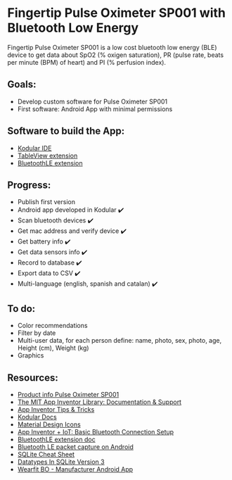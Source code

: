 Fingertip Pulse Oximeter SP001 with Bluetooth Low Energy
========================================================

Fingertip Pulse Oximeter SP001 is a low cost bluetooth low energy (BLE) device to get data about SpO2 (% oxigen saturation), PR (pulse rate, beats per minute (BPM) of heart) and PI (% perfusion index).


Goals:
-----
* Develop custom software for Pulse Oximeter SP001
* First software: Android App with minimal permissions


Software to build the App:
-------------------------
* [Kodular IDE](https://www.kodular.io/)
* [TableView extension](https://community.appybuilder.com/t/tableview-extension-v3/15122)
* [BluetoothLE extension](https://mit-cml.github.io/extensions/)


Progress:
--------
* Publish first version
* Android app developed in Kodular :heavy_check_mark:
* Scan bluetooth devices :heavy_check_mark:
* Get mac address and verify device :heavy_check_mark:
* Get battery info :heavy_check_mark:
* Get data sensors info :heavy_check_mark:
* Record to database :heavy_check_mark:
* Export data to CSV :heavy_check_mark:
* Multi-language (english, spanish and catalan) :heavy_check_mark:


To do:
-----
* Color recommendations
* Filter by date
* Multi-user data, for each person define: name, photo, sex, photo, age, Height (cm), Weight (kg)
* Graphics


Resources:
---------
* [Product info Pulse Oximeter SP001](http://www.manridy.com/en/product-19070-18734-169757.html)
* [The MIT App Inventor Library: Documentation & Support](https://appinventor.mit.edu/explore/library)
* [App Inventor Tips & Tricks](http://appinventor.mit.edu/explore/tips)
* [Kodular Docs](https://docs.kodular.io/)
* [Material Design Icons](https://materialdesignicons.com/)
* [App Inventor + IoT: Basic Bluetooth Connection Setup](http://iot.appinventor.mit.edu/assets/tutorials/MIT_App_Inventor_Basic_Connection.pdf)
* [BluetoothLE extension doc](http://iot.appinventor.mit.edu/#/bluetoothle/bluetoothleintro)
* [Bluetooth LE packet capture on Android](https://medium.com/propeller-health-tech-blog/bluetooth-le-packet-capture-on-android-a2109439b2a1)
* [SQLite Cheat Sheet](https://www.sqlitetutorial.net/sqlite-cheat-sheet/)
* [Datatypes In SQLite Version 3](https://sqlite.org/datatype3.html)
* [Wearfit BO - Manufacturer Android App](https://play.google.com/store/apps/details?id=com.wakeup.smartspo)
